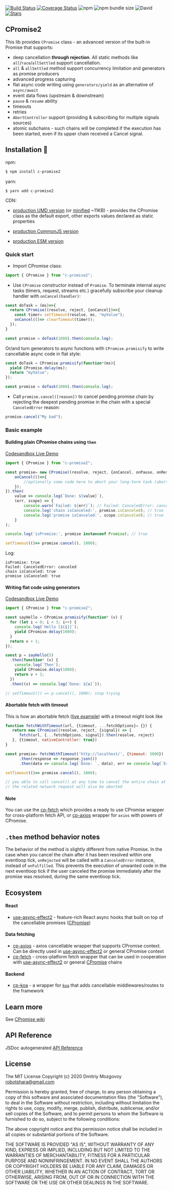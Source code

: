 [![Build Status](https://travis-ci.com/DigitalBrainJS/c-promise.svg?branch=master)](https://travis-ci.com/DigitalBrainJS/c-promise)
[![Coverage Status](https://coveralls.io/repos/github/DigitalBrainJS/c-promise/badge.svg?branch=master)](https://coveralls.io/github/DigitalBrainJS/c-promise?branch=master)
![npm](https://img.shields.io/npm/dm/c-promise2)
![npm bundle size](https://img.shields.io/bundlephobia/minzip/c-promise2)
![David](https://img.shields.io/david/DigitalBrainJS/c-promise)
[![Stars](https://badgen.net/github/stars/DigitalBrainJS/c-promise)](https://github.com/DigitalBrainJS/c-promise/stargazers)

## CPromise2

This lib provides `CPromise` class - an advanced version of the built-in Promise that supports:
- deep cancellation **through rejection**. All static methods like `all`/`race`/`allSettled` support cancellation.
- `all` & `allSettled` method support concurrency limitation and generators as promise producers
- advanced progress capturing
- flat async code writing using `generators/yield` as an alternative of `async/await`
- event data flows (upstream & downstream)
- `pause` & `resume` ability
- timeouts
- retries
- `AbortController` support (providing & subscribing for multiple signals sources)
- atomic subchains - such chains will be completed if the execution has been started, even if its upper chain received a Cancel signal.

## Installation :hammer:

npm:
```bash
$ npm install c-promise2
```
yarn:
```bash
$ yarn add c-promise2
```
CDN:
- [production UMD version](https://unpkg.com/c-promise2) 
(or [minified](https://unpkg.com/c-promise2/dist/c-promise.umd.min.js) ~11KB) - provides the CPromise class 
as the default export, other exports values declared as static properties

- [production CommonJS version](https://unpkg.com/c-promise2/dist/c-promise.cjs.js)

- [production ESM version](https://unpkg.com/c-promise2/dist/c-promise.mjs)

### Quick start

- Import CPromise class:

````js
import { CPromise } from "c-promise2";
````

- Use `CPromise` constructor instead of `Promise`. To terminate internal async tasks (timers, request, streams etc.) gracefully subscribe your cleanup handler with `onCancel(handler)`:

````js
const doTask = (ms)=>{
  return CPromise((resolve, reject, {onCancel})=>{
    const timer= setTimeout(resolve, ms, "myValue");
    onCancel(()=> clearTimeout(timer));
  });
}

const promise = doTask(1000).then(console.log);
````

Or/and turn generators to async functions with `CPromise.promisify` to write cancellable async code in flat style:
````js
const doTask = CPromise.promisify(function*(ms){
  yield CPromise.delay(ms);
  return "myValue";
});

const promise = doTask(1000).then(console.log);
````
- Call `promise.cancel([reason])` to cancel pending promise chain by rejecting the deepest
pending promise in the chain with a special `CanceledError` reason:
````js
promise.cancel("My bad");
````

### Basic example

#### Building plain CPromise chains using `then`
[Codesandbox Live Demo](https://codesandbox.io/s/c-promise2-readme-basic1-7d8u0)
````javascript
import { CPromise } from "c-promise2";

const promise= new CPromise((resolve, reject, {onCancel, onPause, onResume})=>{
    onCancel(()=>{
        //optionally some code here to abort your long-term task (abort request, stop timers etc.)
    });
}).then(
    value => console.log(`Done: ${value}`), 
    (err, scope) => {
        console.warn(`Failed: ${err}`); // Failed: CanceledError: canceled
        console.log('chain isCanceled:', promise.isCanceled); // true
        console.log('promise isCanceled:', scope.isCanceled); // true
    }
);

console.log('isPromise:', promise instanceof Promise); // true

setTimeout(()=> promise.cancel(), 1000);
````

Log:
````
isPromise: true
Failed: CanceledError: canceled 
chain isCanceled: true
promise isCanceled: true
````

#### Writing flat code using generators

[Codesandbox Live Demo](https://codesandbox.io/s/cpromise-readme-flat-code1-forked-cg4ch?file=/src/index.js)

````javascript
import { CPromise } from "c-promise2";

const sayHello = CPromise.promisify(function* (v) {
  for (let i = 0; i < 3; i++) {
    console.log(`Hello [${i}]`);
    yield CPromise.delay(1000);
  }
  return v + 1;
});

const p = sayHello(5)
  .then(function* (v) {
    console.log(`Then`);
    yield CPromise.delay(1000);
    return v + 1;
  })
  .then((v) => console.log(`Done: ${v}`));

// setTimeout(() => p.cancel(), 1000); stop trying
````

#### Abortable fetch with timeout

This is how an abortable fetch ([live example](https://jsfiddle.net/DigitalBrain/c6njyrt9/10/)) with a timeout might look like
````javascript
function fetchWithTimeout(url, {timeout, ...fetchOptions}= {}) {
   return new CPromise((resolve, reject, {signal}) => {
      fetch(url, {...fetchOptions, signal}).then(resolve, reject)
   }, {timeout, nativeController: true})
}

const promise= fetchWithTimeout('http://localhost/', {timeout: 5000})
      .then(response => response.json())
      .then(data => console.log(`Done: `, data), err => console.log(`Error: `, err))

setTimeout(()=> promise.cancel(), 1000); 

// you able to call cancel() at any time to cancel the entire chain at any stage
// the related network request will also be aborted
````

#### Note

You can use the [cp-fetch](https://www.npmjs.com/package/cp-fetch) which provides a ready to use 
CPromise wrapper for cross-platform fetch API, or [cp-axios](https://www.npmjs.com/package/cp-axios) wrapper for `axios` with powers of CPromise.

## `.then` method behavior notes

The behavior of the method is slightly different from native Promise. 
In the case when you cancel the chain after it has been resolved within one eventloop tick,
`onRejected` will be called with a `CanceledError` instance, instead of `onFulfilled`.
This prevents the execution of unwanted code in the next eventloop tick if 
the user canceled the promise immediately after the promise was resolved,
 during the same eventloop tick.

## Ecosystem
#### React
* [use-async-effect2](https://www.npmjs.com/package/use-async-effect2) - feature-rich React async hooks that built on top of the cancellable promises ([CPromise](https://www.npmjs.com/package/c-promise2))

#### Data fetching
* [cp-axios](https://www.npmjs.com/package/cp-axios) - axios cancellable wrapper that supports CPromise context. Can be directly used in [use-async-effect2](https://www.npmjs.com/package/use-async-effect2) or general CPromise context
* [cp-fetch](https://www.npmjs.com/package/cp-fetch) - cross-platform fetch wrapper that can be used in cooperation with [use-async-effect2](https://www.npmjs.com/package/use-async-effect2) or general [CPromise](https://www.npmjs.com/package/c-promise2) chains

#### Backend
* [cp-koa](https://www.npmjs.com/package/cp-koa) - a wrapper for [`koa`](https://www.npmjs.com/package/koa) that adds cancellable middlewares/routes to the framework

## Learn more

See [CPromise wiki](https://github.com/DigitalBrainJS/c-promise/wiki)

## API Reference

JSDoc autogenerated [API Reference](https://github.com/DigitalBrainJS/c-promise/blob/master/API.md)

## License

The MIT License Copyright (c) 2020 Dmitriy Mozgovoy robotshara@gmail.com

Permission is hereby granted, free of charge, to any person obtaining a copy of this software and associated documentation files (the "Software"), to deal in the Software without restriction, including without limitation the rights to use, copy, modify, merge, publish, distribute, sublicense, and/or sell copies of the Software, and to permit persons to whom the Software is furnished to do so, subject to the following conditions:

The above copyright notice and this permission notice shall be included in all copies or substantial portions of the Software.

THE SOFTWARE IS PROVIDED "AS IS", WITHOUT WARRANTY OF ANY KIND, EXPRESS OR IMPLIED,
INCLUDING BUT NOT LIMITED TO THE WARRANTIES OF MERCHANTABILITY, FITNESS FOR A PARTICULAR
PURPOSE AND NONINFRINGEMENT. IN NO EVENT SHALL THE AUTHORS OR COPYRIGHT HOLDERS BE LIABLE FOR ANY CLAIM,
DAMAGES OR OTHER LIABILITY, WHETHER IN AN ACTION OF CONTRACT, TORT OR OTHERWISE, ARISING FROM,
OUT OF OR IN CONNECTION WITH THE SOFTWARE OR THE USE OR OTHER DEALINGS IN THE SOFTWARE.
